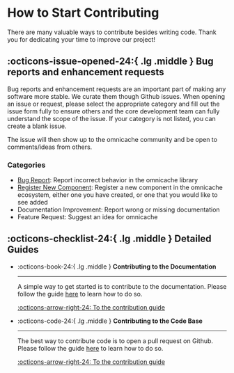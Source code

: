 # How to Start Contributing

There are many valuable ways to contribute besides writing code. Thank you for
dedicating your time to improve our project!

## :octicons-issue-opened-24:{ .lg .middle } Bug reports and enhancement requests

Bug reports and enhancement requests are an important part of making any
software more stable. We curate them though Github issues. When opening an
issue or request, please select the appropriate category and fill out the issue
form fully to ensure others and the core development team can fully understand
the scope of the issue. If your category is not listed, you can create a blank
issue.

The issue will then show up to the omnicache community and be open to
comments/ideas from others.

### Categories

- [Bug Report](https://www.google.com): Report incorrect behavior in the omnicache library
- [Register New Component](https://www.google.com): Register a new component in the omnicache ecosystem, either one you have created, or one that you would like to see added
- Documentation Improvement: Report wrong or missing documentation
- Feature Request: Suggest an idea for omnicache

## :octicons-checklist-24:{ .lg .middle } Detailed Guides

<div class="grid cards" markdown>

-   :octicons-book-24:{ .lg .middle } __Contributing to the Documentation__

    ---

    A simple way to get started is to contribute to the documentation. Please
    follow the guide [here](./contribute-docs.md) to learn how to do so.

    [:octicons-arrow-right-24: To the contribution guide](./contribute-docs.md)

</div>

<div class="grid cards" markdown>

-   :octicons-code-24:{ .lg .middle } __Contributing to the Code Base__

    ---

    The best way to contribute code is to open a pull request on Github. Please
    follow the guide [here](./contribute-codebase.md) to learn how to do so.

    [:octicons-arrow-right-24: To the contribution guide](./contribute-codebase.md)

</div>
